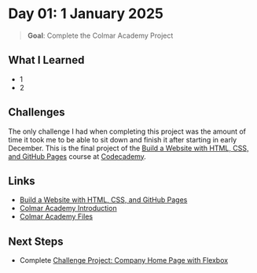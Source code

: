 # Day 01: 1 January 2025

> **Goal**: Complete the Colmar Academy Project

## What I Learned

- 1
- 2

## Challenges

The only challenge I had when completing this project was the amount of time it took me to be able to sit down and finish it after starting in early December. This is the final project of the [Build  a Website with HTML, CSS, and GitHub Pages](https://www.codecademy.com/enrolled/paths/learn-how-to-build-websites) course at [Codecademy](https://www.codecademy.com).

## Links

- [Build  a Website with HTML, CSS, and GitHub Pages](https://www.codecademy.com/enrolled/paths/learn-how-to-build-websites)
- [Colmar Academy Introduction](https://www.codecademy.com/paths/learn-how-to-build-websites/tracks/learn-how-to-build-websites-capstone-project/modules/colmar-academy/informationals/capstone-project-introduction-colmar-academy)
- [Colmar Academy Files](https://github.com/danitellini/100DaysOfCode/tree/main/frontend/Day01-ColmarAcademy)

## Next Steps

- Complete [Challenge Project: Company Home Page with Flexbox](https://www.codecademy.com/journeys/front-end-engineer/paths/fecj-22-improved-styling-with-css/tracks/fecj-22-making-a-website-responsive/modules/wdcp-22-company-home-page-f62c81a5-8c5d-431a-8378-05f9f8e01451/projects/company-page-with-flexbox)
